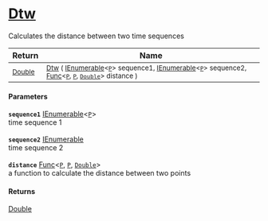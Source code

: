 # [Dtw](./DtwPy-100664278.md)

Calculates the distance between two time sequences

| Return | Name | 
| --- | --- | 
| <sub>[Double](https://docs.microsoft.com/en-us/dotnet/api/System.Double)</sub> | <sub>[Dtw](./DtwPy-100664278.md) ( [IEnumerable](https://docs.microsoft.com/en-us/dotnet/api/System.Collections.Ienumerable)\<[`P`](./DtwPy-100664278.md)> sequence1, [IEnumerable](https://docs.microsoft.com/en-us/dotnet/api/System.Collections.Ienumerable)\<[`P`](./DtwPy-100664278.md)> sequence2, [Func](https://docs.microsoft.com/en-us/dotnet/api/System.Func-3)\<[`P`](./DtwPy-100664278.md), [`P`](./DtwPy-100664278.md), [`Double`](https://docs.microsoft.com/en-us/dotnet/api/System.Double)> distance )</sub> | 


#### Parameters
**`sequence1`**  [IEnumerable](https://docs.microsoft.com/en-us/dotnet/api/System.Collections.Ienumerable)\<[`P`](./DtwPy-100664278.md)><br>time sequence 1<br><br>**`sequence2`**  [IEnumerable](https://docs.microsoft.com/en-us/dotnet/api/System.Collections.Ienumerable)<br>time sequence 2<br><br>**`distance`**  [Func](https://docs.microsoft.com/en-us/dotnet/api/System.Func-3)\<[`P`](./DtwPy-100664278.md), [`P`](./DtwPy-100664278.md), [`Double`](https://docs.microsoft.com/en-us/dotnet/api/System.Double)><br>a function to calculate the distance between two points
#### Returns
[Double](https://docs.microsoft.com/en-us/dotnet/api/System.Double)<br>
